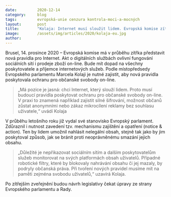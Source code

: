 ```yaml
---
date:         2020-12-14
category:     blog
tags:         evropská-unie cenzura kontrola-moci-a-mocných 
layout:       post
title:        "Kolaja: Internet musí sloužit lidem. Evropská komise zítra představí nová pravidla pro jeho fungování: akt o digitálních službách"
image:        /assets/img/articles/2020/kolaja-eu.jpg
author:       
---
```





Brusel, 14. prosince 2020 – Evropská komise má v průběhu zítřka představit nová pravidla pro Internet. Akt o digitálních službách ovlivní fungování sociálních sítí i prodeje zboží on-line. Bude mít dopad na všechny poskytovatele a příjemce internetových služeb. Podle místopředsedy Evropského parlamentu Marcela Kolaji je nutné zajistit, aby nová pravidla poskytovala ochranu pro občanské svobody on-line.

> „Má pozice je jasná: chci Internet, který slouží lidem. Proto musí budoucí pravidla poskytovat ochranu pro občanské svobody on-line. V praxi to znamená například zajistit silné šifrování, možnost občanů zůstat anonymními nebo zákaz mikrocílení reklamy bez souhlasu uživatele,“ uvádí Kolaja

V průběhu letošního roku již vydal své stanovisko Evropský parlament. Zdůraznil i nutnost zavedení tzv. mechanismu zajištění a opatření (notice & action). Ten by lidem umožnil nahlásit nelegální obsah, stejně tak jako by jim poskytoval způsob, jak se bránit proti neoprávněnému smazání jejich obsahu.

> „Důležité je nepřikazovat sociálním sítím a dalším poskytovatelům služeb monitorovat na svých platformách obsah uživatelů. Případné robotické filtry, které by blokovaly nahrávání obsahu či jej mazaly, by podryly občanská práva. Při tvoření nových pravidel musíme mít na paměti zejména svobodu uživatelů,“ uzavírá Kolaja.

Po zítřejším zveřejnění budou návrh legislativy čekat úpravy ze strany Evropského parlamentu a Rady.
